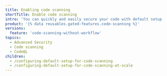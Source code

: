 ```yaml
---
title: Enabling code scanning
shortTitle: Enable code scanning
intro: 'You can quickly and easily secure your code with default setup for {% data variables.product.prodname_code_scanning %}.'
product: '{% data reusables.gated-features.code-scanning %}'
versions:
  feature: 'code-scanning-without-workflow'
topics:
  - Advanced Security
  - Code scanning
  - CodeQL
children:
  - /configuring-default-setup-for-code-scanning
  - /configuring-default-setup-for-code-scanning-at-scale
---
```

